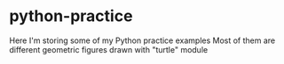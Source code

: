 # python-practice

Here I'm storing some of my Python practice examples
Most of them are different geometric figures drawn with "turtle" module
